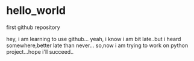 # hello_world
first github repository

hey, i am learning to use github... yeah, i know i am bit late..but i heard somewhere,better late than never...
so,now i am trying to work on python project...hope i'll succeed..
